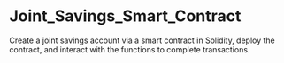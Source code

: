 # Joint_Savings_Smart_Contract
Create a joint savings account via a smart contract in Solidity, deploy the contract, and interact with the functions to complete transactions.
